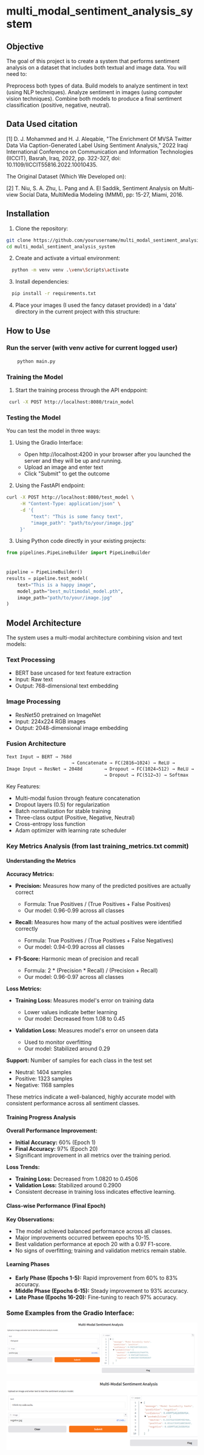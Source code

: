 # multi_modal_sentiment_analysis_system

## Objective
The goal of this project is to create a system that performs sentiment analysis on a dataset that includes both textual and image data. You will need to:

Preprocess both types of data.
Build models to analyze sentiment in text (using NLP techniques).
Analyze sentiment in images (using computer vision techniques).
Combine both models to produce a final sentiment classification (positive, negative, neutral).

## Data Used citation

[1] D. J. Mohammed and H. J. Aleqabie, "The Enrichment Of MVSA Twitter Data Via Caption-Generated Label Using Sentiment Analysis," 2022 Iraqi International Conference on Communication and Information Technologies (IICCIT), Basrah, Iraq, 2022, pp. 322-327, doi: 10.1109/IICCIT55816.2022.10010435.

The Original Dataset (Which We Developed on):

[2] T. Niu, S. A. Zhu, L. Pang and A. El Saddik, Sentiment Analysis on Multi-view Social Data, MultiMedia Modeling (MMM), pp: 15-27, Miami, 2016.


## Installation

1. Clone the repository:
```bash
git clone https://github.com/yourusername/multi_modal_sentiment_analysis_system.git
cd multi_modal_sentiment_analysis_system
```

2. Create and activate a virtual environment:
```bash
  python -m venv venv .\venv\Scripts\activate
```

3. Install dependencies:
```bash
  pip install -r requirements.txt
```

4. Place your images (I used the fancy dataset provided) in a 'data' directory in the current project with this structure:



## How to Use

### Run the server (with venv active for current logged user)
```bash
    python main.py
```

### Training the Model
1. Start the training process through the API endppoint:
```bash
 curl -X POST http://localhost:8080/train_model
```

### Testing the Model
You can test the model in three ways:

1. Using the Gradio Interface:
   - Open http://localhost:4200 in your browser after you launched the server and they will be up and running.
   - Upload an image and enter text
   - Click "Submit" to get the outcome

2. Using the FastAPI endpoint:
```bash
curl -X POST http://localhost:8080/test_model \
     -H "Content-Type: application/json" \
     -d '{
         "text": "This is some fancy text",
         "image_path": "path/to/your/image.jpg"
     }'
```

3. Using Python code directly in your existing projects:
```python
from pipelines.PipeLineBuilder import PipeLineBuilder


pipeline = PipeLineBuilder()
results = pipeline.test_model(
    text="This is a happy image",
    model_path="best_multimodal_model.pth",
    image_path="path/to/your/image.jpg"
)
```

## Model Architecture

The system uses a multi-modal architecture combining vision and text models:

### Text Processing
- BERT base uncased for text feature extraction
- Input: Raw text
- Output: 768-dimensional text embedding

### Image Processing
- ResNet50 pretrained on ImageNet
- Input: 224x224 RGB images
- Output: 2048-dimensional image embedding

### Fusion Architecture
```
Text Input → BERT → 768d
                        → Concatenate → FC(2816→1024) → ReLU → 
Image Input → ResNet → 2048d        → Dropout → FC(1024→512) → ReLU →
                                    → Dropout → FC(512→3) → Softmax
```

Key Features:
- Multi-modal fusion through feature concatenation
- Dropout layers (0.5) for regularization
- Batch normalization for stable training
- Three-class output (Positive, Negative, Neutral)
- Cross-entropy loss function
- Adam optimizer with learning rate scheduler


### Key Metrics Analysis (from last training_metrics.txt commit)


#### Understanding the Metrics

**Accuracy Metrics:**
- **Precision:** Measures how many of the predicted positives are actually correct
  - Formula: True Positives / (True Positives + False Positives)
  - Our model: 0.96-0.99 across all classes

- **Recall:** Measures how many of the actual positives were identified correctly
  - Formula: True Positives / (True Positives + False Negatives)
  - Our model: 0.94-0.99 across all classes

- **F1-Score:** Harmonic mean of precision and recall
  - Formula: 2 * (Precision * Recall) / (Precision + Recall)
  - Our model: 0.96-0.97 across all classes

**Loss Metrics:**
- **Training Loss:** Measures model's error on training data
  - Lower values indicate better learning
  - Our model: Decreased from 1.08 to 0.45

- **Validation Loss:** Measures model's error on unseen data
  - Used to monitor overfitting
  - Our model: Stabilized around 0.29

**Support:** Number of samples for each class in the test set
- Neutral: 1404 samples
- Positive: 1323 samples
- Negative: 1168 samples

These metrics indicate a well-balanced, highly accurate model with consistent performance across all sentiment classes.

#### Training Progress Analysis
**Overall Performance Improvement:**
- **Initial Accuracy:** 60% (Epoch 1)
- **Final Accuracy:** 97% (Epoch 20)
- Significant improvement in all metrics over the training period.

**Loss Trends:**
- **Training Loss:** Decreased from 1.0820 to 0.4506
- **Validation Loss:** Stabilized around 0.2900
- Consistent decrease in training loss indicates effective learning.

#### Class-wise Performance (Final Epoch)
**Key Observations:**
- The model achieved balanced performance across all classes.
- Major improvements occurred between epochs 10-15.
- Best validation performance at epoch 20 with a 0.97 F1-score.
- No signs of overfitting; training and validation metrics remain stable.

#### Learning Phases
- **Early Phase (Epochs 1-5):** Rapid improvement from 60% to 83% accuracy.
- **Middle Phase (Epochs 6-15):** Steady improvement to 93% accuracy.
- **Late Phase (Epochs 16-20):** Fine-tuning to reach 97% accuracy.

### Some Examples from the Gradio Interface:

![alt text](static/image.png)

![alt text](static/image-1.png)
